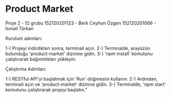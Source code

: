 # Product Market
 
Proje 2 - 12 grubu
152120201123 - Berk Ceyhun Özgen
152120201066 - İsmail Türkan

Kurulum adımları:

1-) Projeyi indirdikten sonra, terminali açın.
2-) Terminalde, arayüzün bulunduğu 'product-market' dizinine gidin.
3-) 'npm install' komutunu çalıştırarak bağımlılıkları yükleyin.

Çalıştırma Adımları:

1-) RESTful API'yi başlatmak için 'Run' düğmesini kullanın.
2-) Ardından, terminali açın ve 'product-market' dizinine gidin.
3-) Terminalde, 'npm start' komutunu çalıştırarak projeyi başlatın."
